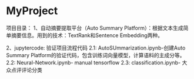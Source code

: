 # MyProject
项目目录：
1、自动摘要提取平台（Auto Summary Platform）：根据文本生成简单摘要信息。用到的技术：TextRank和Sentence Embedding两种。

2、jupytercode: 验证项目流程代码
2.1: AutoSUmmarization.ipynb-创建Auto Summary Platform的验证代码，包含训练词向量模型，计算语料的主成分等。
2.2: Neural-Network.ipynb- manual tensorflow
2.3: classification.ipynb- 大众点评评论分类
